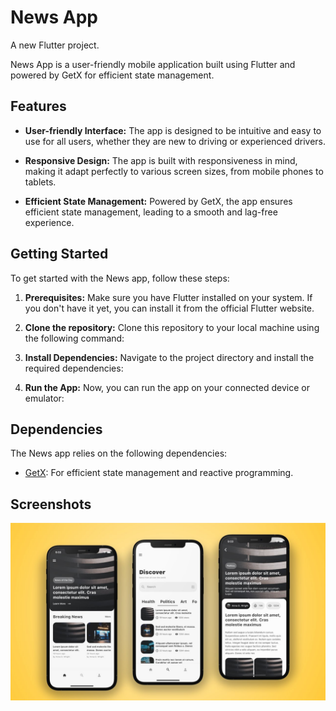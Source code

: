# News App

A new Flutter project.

News App is a user-friendly mobile application built using Flutter and powered by GetX for efficient state management. 

## Features

- **User-friendly Interface:** The app is designed to be intuitive and easy to use for all users, whether they are new to driving or experienced drivers.

- **Responsive Design:** The app is built with responsiveness in mind, making it adapt perfectly to various screen sizes, from mobile phones to tablets.

- **Efficient State Management:** Powered by GetX, the app ensures efficient state management, leading to a smooth and lag-free experience.

## Getting Started

To get started with the News app, follow these steps:

1. **Prerequisites:** Make sure you have Flutter installed on your system. If you don't have it yet, you can install it from the official Flutter website.

2. **Clone the repository:** Clone this repository to your local machine using the following command:

3. **Install Dependencies:** Navigate to the project directory and install the required dependencies:


4. **Run the App:** Now, you can run the app on your connected device or emulator:

## Dependencies

The News app relies on the following dependencies:

- [GetX](https://pub.dev/packages/get): For efficient state management and reactive programming.

## Screenshots
<img src="./maxresdefault.jpg">
